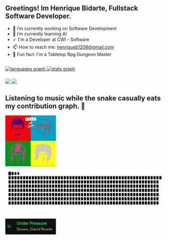 ## Greetings! Im Henrique Bidarte, Fullstack Software Developer. 

- 🔭 I’m currently working on Software Development
- 🧠 I’m currently learning AI
- ☄️ I'm a Developer at CWI - Software
- 📫 How to reach me: henriqueb1208@gmail.com
- 🎲 Fun fact: I'm a Tabletop Rpg Dungeon Master

##

<div>
  <a href="https://github.com/henrique-bidarte">
  <img src="https://github-readme-stats.vercel.app/api/top-langs?username=henrique-bidarte&locale=en&hide_title=false&layout=compact&card_width=450&langs_count=5&theme=radical&hide_border=false&order=2" height="150" alt="languages graph" />
  <img src="https://github-readme-stats.vercel.app/api?username=henrique-bidarte&hide_title=true&hide_rank=false&show_icons=true&include_all_commits=true&card_width=450&count_private=true&disable_animations=false&theme=radical&locale=en&hide_border=false&rank_icon=github&order=1" height="150" alt="stats graph" />
</div>

###

<div>
  <a href = "https://www.linkedin.com/in/henrique-bidarte-massuquetti" target="_blank"><img src="https://img.shields.io/badge/LinkedIn-0077B5?style=for-the-badge&logo=linkedin&logoColor=white" target="_blank"/></a>
  <a href = "mailto:henriqueb1208@gmail.com"><img src="https://img.shields.io/badge/-Gmail-%23333?style=for-the-badge&logo=gmail&logoColor=white" target="_blank"/></a>
</div>

## 
## Listening to music while the snake casually eats my contribution graph. 🐍 
<div>
  
<img src="Under Pressure.png" width="160" />
<picture>
  <source
    media="(prefers-color-scheme: dark)"
    srcset="https://github.com/henrique-bidarte/henrique-bidarte/blob/output/github-contribution-grid-snake-dark.svg"
  />
  <source
    media="(prefers-color-scheme: light)"
    srcset="https://github.com/henrique-bidarte/henrique-bidarte/blob/output/github-contribution-grid-snake.svg"
  />
  <img
    alt="github contribution grid snake animation"
    src="https://github.com/henrique-bidarte/henrique-bidarte/blob/output/github-contribution-grid-snake.svg"
    height="160"
  />
</picture>
</div>  
<img src="Under Pressure.gif" width="160" />



